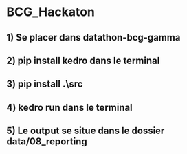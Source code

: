 # BCG_Hackaton


## 1) Se placer dans datathon-bcg-gamma

## 2) pip install kedro dans le terminal

## 3) pip install .\src

## 4)  kedro run dans le terminal

## 5) Le output se situe dans le dossier data/08_reporting
